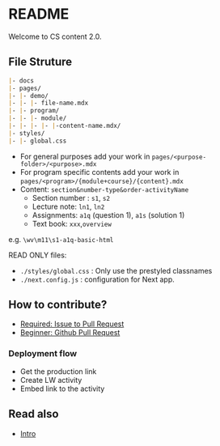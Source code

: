 # README

Welcome to CS content 2.0.

## File Struture

```md
|- docs
|- pages/
|- |- demo/
|- |- |- file-name.mdx
|- |- program/
|- |- |- module/
|- |- |- |- |-content-name.mdx/
|- styles/
|- |- global.css
```

- For general purposes add your work in `pages/<purpose-folder>/<purpose>.mdx`
- For program specific contents add your work in `pages/<program>/{module+course}/{content}.mdx`
- Content: `section&number-type&order-activityName`
  - Section number : `s1`, `s2`
  - Lecture note: `ln1`, `ln2`
  - Assignments: `a1q` (question 1), `a1s` (solution 1)
  - Text book: `xxx`,`overview`

e.g. `\wv\m11\s1-a1q-basic-html`

READ ONLY files:

- `./styles/global.css` : Only use the prestyled classnames
- `./next.config.js` : configuration for Next app.

## How to contribute?
- [Required: Issue to Pull Request](https://www.loom.com/share/0e45f18ccdfa4ada9dabb136d5ddecf8)
- [Beginner: Github Pull Request](https://www.youtube.com/watch?v=8lGpZkjnkt4)

### Deployment flow

- Get the production link
- Create LW activity
- Embed link to the activity

## Read also

- [Intro](./pages/demo/intro-coder-labs.mdx)

